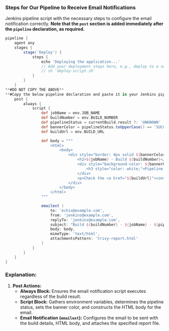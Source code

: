 ### Steps for Our Pipeline to Receive Email Notifications

Jenkins pipeline script with the necessary steps to configure the email notification correctly. 
**Note that the `post` section is added immediately after the `pipeline` declaration, as required.**

```groovy
pipeline {
    agent any
    stages {
        stage('Deploy') {
            steps {
                echo 'Deploying the application...'
                // Add your deployment steps here, e.g., deploy to a server
                // sh 'deploy-script.sh'
            }
        }
    }
**#DO NOT COPY THE ABOVE**
**#Copy the below pipeline declaration and paste it in your Jenkins pipeline to configure the email notification correctly.**                         
    post {
        always {
            script {
                def jobName = env.JOB_NAME
                def buildNumber = env.BUILD_NUMBER
                def pipelineStatus = currentBuild.result ?: 'UNKNOWN'
                def bannerColor = pipelineStatus.toUpperCase() == 'SUCCESS' ? 'green' : 'red'
                def buildUrl = env.BUILD_URL

                def body = """
                    <html>
                        <body>
                            <div style="border: 4px solid ${bannerColor}; padding: 10px;">
                                <h2>${jobName} - Build ${buildNumber}</h2>
                                <div style="background-color: ${bannerColor}; padding: 10px;">
                                    <h3 style="color: white;">Pipeline Status: ${pipelineStatus.toUpperCase()}</h3>
                                </div>
                                <p>Check the <a href="${buildUrl}">console output</a></p>
                            </div>
                        </body>
                    </html>
                """

                emailext (
                    to: 'echix@example.com',
                    from: 'jenkins@example.com',
                    replyTo: 'jenkins@example.com',
                    subject: "Build ${buildNumber} - ${jobName} - ${pipelineStatus.toUpperCase()}",
                    body: body,
                    mimeType: 'text/html',
                    attachmentsPattern: 'trivy-report.html'
                )
            }
        }
    }
}
```

### Explanation:

1. **Post Actions:**
   - **Always Block:** Ensures the email notification script executes regardless of the build result.
   - **Script Block:** Gathers environment variables, determines the pipeline status, sets the banner color, and constructs the HTML body for the email.
   - **Email Notification (`emailext`):** Configures the email to be sent with the build details, HTML body, and attaches the specified report file.

